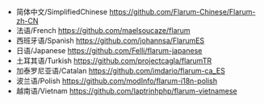 * 简体中文/SimplifiedChinese https://github.com/Flarum-Chinese/Flarum-zh-CN
* 法语/French  https://github.com/maelsoucaze/flarum
* 西班牙语/Spanish https://github.com/johannsa/FlarumES
* 日语/Japanese https://github.com/Felli/flarum-japanese
* 土耳其语/Turkish https://github.com/projectcagla/flarumTR
* 加泰罗尼亚语/Catalan https://github.com/imdario/flarum-ca_ES
* 波兰语/Polish https://github.com/modInfo/flarum-i18n-polish
* 越南语/Vietnam  https://github.com/laptrinhphp/flarum-vietnamese
